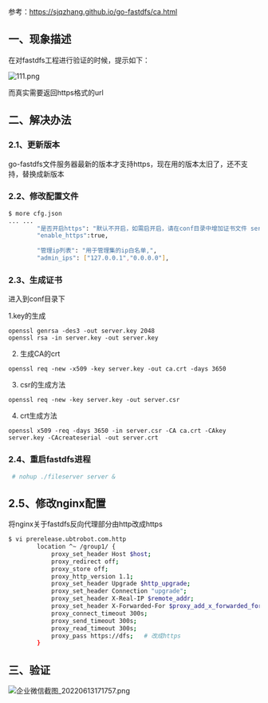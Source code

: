 参考：https://sjqzhang.github.io/go-fastdfs/ca.html



## 一、现象描述

在对fastdfs工程进行验证的时候，提示如下：

![111.png](https://tva1.sinaimg.cn/large/007Xg1efgy1h35sdgvb85j30ex0710ub.jpg)



而真实需要返回https格式的url





## 二、解决办法

### 2.1、更新版本

go-fastdfs文件服务器最新的版本才支持https，现在用的版本太旧了，还不支持，替换成新版本





### 2.2、修改配置文件

```bash
$ more cfg.json 
... ...
        "是否开启https": "默认不开启，如需启开启，请在conf目录中增加证书文件 server.crt 私钥 文件 server.key",
        "enable_https":true,
        
        "管理ip列表": "用于管理集的ip白名单,",
        "admin_ips": ["127.0.0.1","0.0.0.0"],
```



### 2.3、生成证书

进入到conf目录下



1.key的生成

```
openssl genrsa -des3 -out server.key 2048
openssl rsa -in server.key -out server.key
```



2. 生成CA的crt

```
openssl req -new -x509 -key server.key -out ca.crt -days 3650
```



3. csr的生成方法

```
openssl req -new -key server.key -out server.csr
```



4. crt生成方法

```
openssl x509 -req -days 3650 -in server.csr -CA ca.crt -CAkey server.key -CAcreateserial -out server.crt
```



### 2.4、重启fastdfs进程

```bash
 # nohup ./fileserver server &
```





## 2.5、修改nginx配置

将nginx关于fastdfs反向代理部分由http改成https

```bash
$ vi prerelease.ubtrobot.com.http 
        location ^~ /group1/ {
            proxy_set_header Host $host;
            proxy_redirect off;
            proxy_store off;
            proxy_http_version 1.1;
            proxy_set_header Upgrade $http_upgrade;
            proxy_set_header Connection "upgrade";
            proxy_set_header X-Real-IP $remote_addr;
            proxy_set_header X-Forwarded-For $proxy_add_x_forwarded_for;
            proxy_connect_timeout 300s;
            proxy_send_timeout 300s;
            proxy_read_timeout 300s;
            proxy_pass https://dfs;   # 改成https
        }


```





## 

## 三、验证

![企业微信截图_20220613171757.png](https://tva1.sinaimg.cn/large/007Xg1efgy1h36qkmkcmbj30k90ae401.jpg)